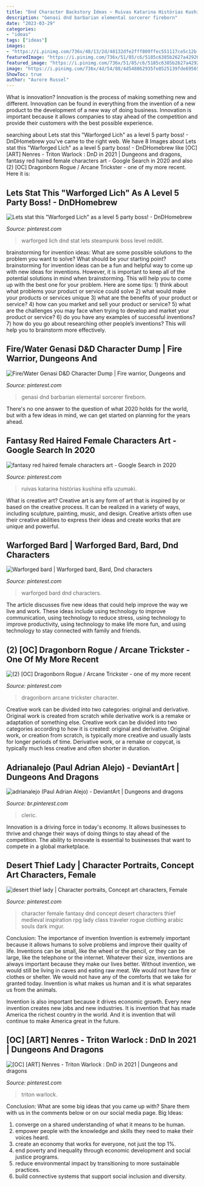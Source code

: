 ```yaml
---
title: "Dnd Character Backstory Ideas ~ Ruivas Katarina Histórias Kushina Elfa Uzumaki"
description: "Genasi dnd barbarian elemental sorcerer fireborn"
date: "2023-03-29"
categories:
- "ideas"
tags: ["ideas"]
images:
- "https://i.pinimg.com/736x/48/13/2d/48132dfe2fff809ffec551117ce5c12b.jpg"
featuredImage: "https://i.pinimg.com/736x/51/85/c6/5185c6385b2627a42926509c16b3ce16.jpg"
featured_image: "https://i.pinimg.com/736x/51/85/c6/5185c6385b2627a42926509c16b3ce16.jpg"
image: "https://i.pinimg.com/736x/4d/54/88/4d548862935fe8525139fde695652955.jpg"
ShowToc: true
author: "Aurore Russel"
---
```



What is innovation?
Innovation is the process of making something new and different. Innovation can be found in everything from the invention of a new product to the development of a new way of doing business. Innovation is important because it allows companies to stay ahead of the competition and provide their customers with the best possible experience.

	

		
searching about Lets stat this &quot;Warforged Lich&quot; as a level 5 party boss! - DnDHomebrew you've came to the right web. We have 8 Images about Lets stat this &quot;Warforged Lich&quot; as a level 5 party boss! - DnDHomebrew like [OC] [ART] Nenres - Triton Warlock : DnD in 2021 | Dungeons and dragons, fantasy red haired female characters art - Google Search in 2020 and also (2) [OC] Dragonborn Rogue / Arcane Trickster - one of my more recent. Here it is:
		
    
## Lets Stat This &quot;Warforged Lich&quot; As A Level 5 Party Boss! - DnDHomebrew

<img loading=lazy src="https://i.pinimg.com/736x/f5/39/c8/f539c870a8c49b87a1b8085ce0cac0fe.jpg" onerror="this.onerror=null;this.src='https://tse4.mm.bing.net/th?id=OIP.MuUE-Fu7COUtjJnTGGb79wHaKq&amp;pid=15.1';" alt="Lets stat this &quot;Warforged Lich&quot; as a level 5 party boss! - DnDHomebrew">

_Source: pinterest.com_

>warforged lich dnd stat lets steampunk boss level reddit. 

	

brainstorming for invention ideas: What are some possible solutions to the problem you want to solve? What should be your starting point?
brainstorming for invention ideas can be a fun and helpful way to come up with new ideas for inventions. However, it is important to keep all of the potential solutions in mind when brainstorming. This will help you to come up with the best one for your problem. Here are some tips: 1) think about what problems your product or service could solve 2) what would make your products or services unique 3) what are the benefits of your product or service? 4) how can you market and sell your product or service? 5) what are the challenges you may face when trying to develop and market your product or service? 6) do you have any examples of successful inventions? 7) how do you go about researching other people’s inventions? This will help you to brainstorm more effectively.

    
## Fire/Water Genasi D&amp;D Character Dump | Fire Warrior, Dungeons And

<img loading=lazy src="https://i.pinimg.com/736x/48/13/2d/48132dfe2fff809ffec551117ce5c12b.jpg" onerror="this.onerror=null;this.src='https://tse2.mm.bing.net/th?id=OIP.9IK6aKMFVE2UszeS90TOSAHaKe&amp;pid=15.1';" alt="Fire/Water Genasi D&amp;D Character Dump | Fire warrior, Dungeons and">

_Source: pinterest.com_

>genasi dnd barbarian elemental sorcerer fireborn. 

	

There's no one answer to the question of what 2020 holds for the world, but with a few ideas in mind, we can get started on planning for the years ahead. 

    
## Fantasy Red Haired Female Characters Art - Google Search In 2020

<img loading=lazy src="https://i.pinimg.com/736x/51/85/c6/5185c6385b2627a42926509c16b3ce16.jpg" onerror="this.onerror=null;this.src='https://tse3.mm.bing.net/th?id=OIP.04BrScoAsVpku4oQB17yeQHaJ5&amp;pid=15.1';" alt="fantasy red haired female characters art - Google Search in 2020">

_Source: pinterest.com_

>ruivas katarina histórias kushina elfa uzumaki. 

	

What is creative art?
Creative art is any form of art that is inspired by or based on the creative process. It can be realized in a variety of ways, including sculpture, painting, music, and design. Creative artists often use their creative abilities to express their ideas and create works that are unique and powerful.

    
## Warforged Bard | Warforged Bard, Bard, Dnd Characters

<img loading=lazy src="https://i.pinimg.com/736x/4d/54/88/4d548862935fe8525139fde695652955.jpg" onerror="this.onerror=null;this.src='https://tse1.mm.bing.net/th?id=OIP.NlmOSZaucH2lN5E5ci7d2wHaNL&amp;pid=15.1';" alt="Warforged bard | Warforged bard, Bard, Dnd characters">

_Source: pinterest.com_

>warforged bard dnd characters. 

	

The article discusses five new ideas that could help improve the way we live and work. These ideas include using technology to improve communication, using technology to reduce stress, using technology to improve productivity, using technology to make life more fun, and using technology to stay connected with family and friends.

    
## (2) [OC] Dragonborn Rogue / Arcane Trickster - One Of My More Recent

<img loading=lazy src="https://i.pinimg.com/736x/84/9a/7f/849a7fa6aa2adc029c04533e6d198752.jpg" onerror="this.onerror=null;this.src='https://tse3.mm.bing.net/th?id=OIP.LrCKc9_oK9UHwrg5pnCyWgHaJ3&amp;pid=15.1';" alt="(2) [OC] Dragonborn Rogue / Arcane Trickster - one of my more recent">

_Source: pinterest.com_

>dragonborn arcane trickster character. 

	

Creative work can be divided into two categories: original and derivative. Original work is created from scratch while derivative work is a remake or adaptation of something else.
Creative work can be divided into two categories according to how it is created: original and derivative. Original work, or creation from scratch, is typically more creative and usually lasts for longer periods of time. Derivative work, or a remake or copycat, is typically much less creative and often shorter in duration.

    
## Adrianalejo (Paul Adrian Alejo) - DeviantArt | Dungeons And Dragons

<img loading=lazy src="https://i.pinimg.com/736x/36/b1/f1/36b1f1cbf1c24c9cf31a188df8d61833.jpg" onerror="this.onerror=null;this.src='https://tse4.mm.bing.net/th?id=OIP.MvQshXpHMn84UxRBXMV5YwHaJ3&amp;pid=15.1';" alt="adrianalejo (Paul Adrian Alejo) - DeviantArt | Dungeons and dragons">

_Source: br.pinterest.com_

>cleric. 

	

Innovation is a driving force in today's economy. It allows businesses to thrive and change their ways of doing things to stay ahead of the competition. The ability to innovate is essential to businesses that want to compete in a global marketplace.

    
## Desert Thief Lady | Character Portraits, Concept Art Characters, Female

<img loading=lazy src="https://i.pinimg.com/736x/15/16/ee/1516eee24dc844459490f807f60cc8cb.jpg" onerror="this.onerror=null;this.src='https://tse1.mm.bing.net/th?id=OIP.3bA7QwD8pJXlleJKZ-kKgwHaLQ&amp;pid=15.1';" alt="desert thief lady | Character portraits, Concept art characters, Female">

_Source: pinterest.com_

>character female fantasy dnd concept desert characters thief medieval inspiration rpg lady class traveler rogue clothing arabic souls dark imgur. 

	

Conclusion: The importance of invention
Invention is extremely important because it allows humans to solve problems and improve their quality of life. Inventions can be small, like the wheel or the pencil, or they can be large, like the telephone or the internet. Whatever their size, inventions are always important because they make our lives better.
Without invention, we would still be living in caves and eating raw meat. We would not have fire or clothes or shelter. We would not have any of the comforts that we take for granted today. Invention is what makes us human and it is what separates us from the animals.

Invention is also important because it drives economic growth. Every new invention creates new jobs and new industries. It is invention that has made America the richest country in the world. And it is invention that will continue to make America great in the future.

    
## [OC] [ART] Nenres - Triton Warlock : DnD In 2021 | Dungeons And Dragons

<img loading=lazy src="https://i.pinimg.com/736x/ec/06/68/ec0668a66add9ac1527061be9098780d.jpg" onerror="this.onerror=null;this.src='https://tse4.mm.bing.net/th?id=OIP.Uo0C_ZLVzUE9RFDnSSAC5gHaKU&amp;pid=15.1';" alt="[OC] [ART] Nenres - Triton Warlock : DnD in 2021 | Dungeons and dragons">

_Source: pinterest.com_

>triton warlock. 

	

Conclusion: What are some big ideas that you came up with? Share them with us in the comments below or on our social media page.
Big Ideas:
1. converge on a shared understanding of what it means to be human. 
2. empower people with the knowledge and skills they need to make their voices heard. 
3. create an economy that works for everyone, not just the top 1%. 
4. end poverty and inequality through economic development and social justice programs. 
5. reduce environmental impact by transitioning to more sustainable practices. 
6. build connective systems that support social inclusion and diversity. 

